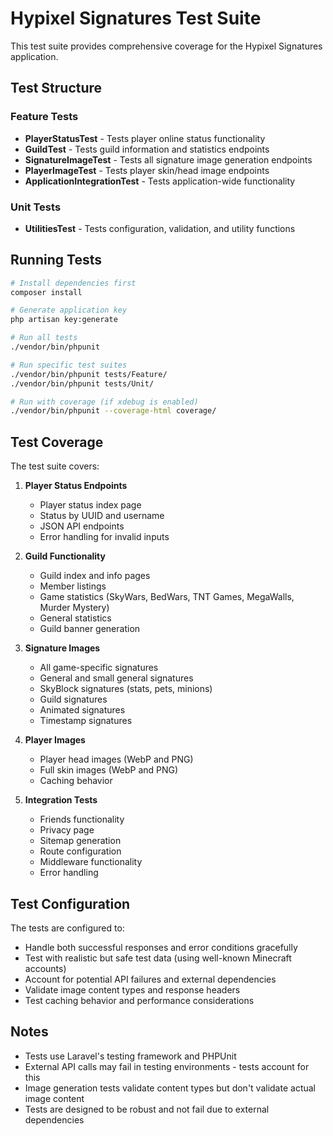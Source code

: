 # Hypixel Signatures Test Suite

This test suite provides comprehensive coverage for the Hypixel Signatures application.

## Test Structure

### Feature Tests
- **PlayerStatusTest** - Tests player online status functionality
- **GuildTest** - Tests guild information and statistics endpoints
- **SignatureImageTest** - Tests all signature image generation endpoints
- **PlayerImageTest** - Tests player skin/head image endpoints
- **ApplicationIntegrationTest** - Tests application-wide functionality

### Unit Tests
- **UtilitiesTest** - Tests configuration, validation, and utility functions

## Running Tests

```bash
# Install dependencies first
composer install

# Generate application key
php artisan key:generate

# Run all tests
./vendor/bin/phpunit

# Run specific test suites
./vendor/bin/phpunit tests/Feature/
./vendor/bin/phpunit tests/Unit/

# Run with coverage (if xdebug is enabled)
./vendor/bin/phpunit --coverage-html coverage/
```

## Test Coverage

The test suite covers:

1. **Player Status Endpoints**
   - Player status index page
   - Status by UUID and username
   - JSON API endpoints
   - Error handling for invalid inputs

2. **Guild Functionality**
   - Guild index and info pages
   - Member listings
   - Game statistics (SkyWars, BedWars, TNT Games, MegaWalls, Murder Mystery)
   - General statistics
   - Guild banner generation

3. **Signature Images**
   - All game-specific signatures
   - General and small general signatures
   - SkyBlock signatures (stats, pets, minions)
   - Guild signatures
   - Animated signatures
   - Timestamp signatures

4. **Player Images**
   - Player head images (WebP and PNG)
   - Full skin images (WebP and PNG)
   - Caching behavior

5. **Integration Tests**
   - Friends functionality
   - Privacy page
   - Sitemap generation
   - Route configuration
   - Middleware functionality
   - Error handling

## Test Configuration

The tests are configured to:
- Handle both successful responses and error conditions gracefully
- Test with realistic but safe test data (using well-known Minecraft accounts)
- Account for potential API failures and external dependencies
- Validate image content types and response headers
- Test caching behavior and performance considerations

## Notes

- Tests use Laravel's testing framework and PHPUnit
- External API calls may fail in testing environments - tests account for this
- Image generation tests validate content types but don't validate actual image content
- Tests are designed to be robust and not fail due to external dependencies